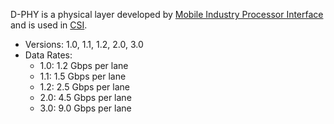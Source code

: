 
D-PHY is a physical layer developed by [Mobile Industry Processor Interface](Mobile%20Industry%20Processor%20Interface.md) and is used in [CSI](Camera%20Serial%20Interface.md). 

- Versions: 1.0, 1.1, 1.2, 2.0, 3.0
- Data Rates:
	- 1.0: 1.2 Gbps per lane
	- 1.1: 1.5 Gbps per lane
	- 1.2: 2.5 Gbps per lane
	- 2.0: 4.5 Gbps per lane
	- 3.0: 9.0 Gbps per lane